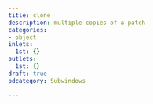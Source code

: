 ```yaml
---
title: clone
description: multiple copies of a patch
categories:
- object
inlets:
  1st: {}
outlets:
  1st: {}
draft: true
pdcategory: Subwindows

---
```

